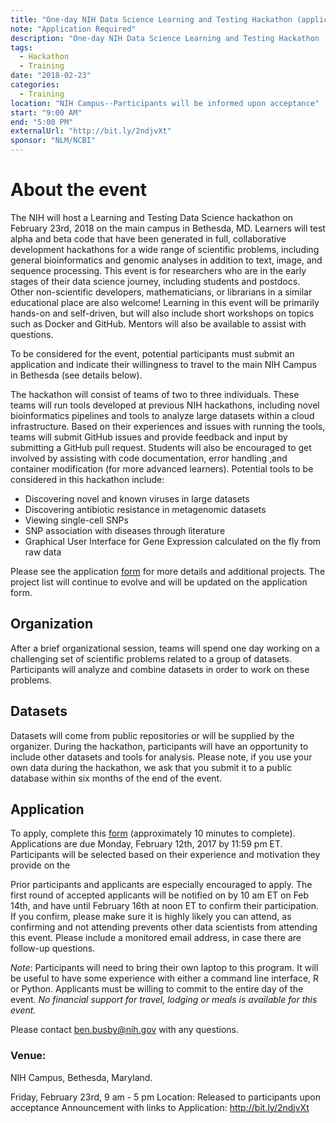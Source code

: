 ```yaml
---
title: "One-day NIH Data Science Learning and Testing Hackathon (application required)"
note: "Application Required"
description: "One-day NIH Data Science Learning and Testing Hackathon (application required)"
tags: 
  - Hackathon
  - Training
date: "2018-02-23"
categories:
  - Training
location: "NIH Campus--Participants will be informed upon acceptance"
start: "9:00 AM"
end: "5:00 PM"
externalUrl: "http://bit.ly/2ndjvXt"
sponsor: "NLM/NCBI"
---
```


# About the event

The NIH will host a Learning and Testing Data Science hackathon on
February 23rd, 2018 on the main campus in Bethesda, MD.  Learners will
test alpha and beta code that have been generated in full,
collaborative development hackathons for a wide range of scientific
problems, including general bioinformatics and genomic analyses in
addition to text, image, and sequence processing. This event is for
researchers who are in the early stages of their data science journey,
including students and postdocs. Other non-scientific developers,
mathematicians, or librarians in a similar educational place are also
welcome! Learning in this event will be primarily hands-on and
self-driven, but will also include short workshops on topics such as
Docker and GitHub. Mentors will also be available to assist with
questions.

To be considered for the event, potential participants must submit an
application and indicate their willingness to travel to the main NIH
Campus in Bethesda (see details below).


The hackathon will consist of teams of two to three individuals.
These teams will run tools developed at previous NIH hackathons,
including novel bioinformatics pipelines and tools to analyze large
datasets within a cloud infrastructure. Based on their experiences and
issues with running the tools, teams will submit GitHub issues and
provide feedback and input by submitting a GitHub pull request.
Students will also be encouraged to get involved by assisting with
code documentation, error handling ,and container modification (for
more advanced learners).  Potential tools to be considered in this
hackathon include: 

- Discovering novel and known viruses in large
datasets 
- Discovering antibiotic resistance in metagenomic datasets
- Viewing single-cell SNPs 
- SNP association with diseases through
literature 
- Graphical User Interface for Gene Expression calculated on
the fly from raw data

Please see the application [form] for more details and additional
projects.  The project list will continue to evolve and will be
updated on the application form.

## Organization 

After a brief organizational session, teams will spend one day working
on a challenging set of scientific problems related to a group of
datasets. Participants will analyze and combine datasets in
order to work on these problems. 

## Datasets 

Datasets will come from public repositories or will be supplied by the
organizer. During the hackathon, participants will have an opportunity
to include other datasets and tools for analysis.  Please note, if you
use your own data during the hackathon, we ask that you submit it to a
public database within six months of the end of the event. 

## Application 

To apply, complete this [form] (approximately 10 minutes to
complete). Applications are due Monday, February 12th, 2017 by 11:59
pm ET. Participants will be selected based on their experience and
motivation they provide on the <FORM> Prior participants and
applicants are especially encouraged to apply.  The first round of
accepted applicants will be notified on by 10 am ET on Feb 14th, and
have until February 16th at noon ET to confirm their participation.
If you confirm, please make sure it is highly likely you can attend,
as confirming and not attending prevents other data scientists from
attending this event.  Please include a monitored email address, in
case there are follow-up questions.

*Note*: Participants will need to bring their own laptop to this
program.  It will be useful to have some experience with either a
command line interface, R or Python.  Applicants must be willing to
commit to the entire day of the event.  _No financial support for
travel, lodging or meals is available for this event._

Please contact [ben.busby@nih.gov](mailto:ben.busby@nih.gov) with any questions.

### Venue: 

NIH Campus, Bethesda, Maryland.  

Friday, February 23rd, 9 am - 5 pm Location: Released to participants
upon acceptance Announcement with links to Application:
http://bit.ly/2ndjvXt

[form]: https://goo.gl/forms/yYR0vcq11xDO0erD2

